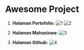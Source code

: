 # Awesome Project

1. **Halaman Portofolio:**
![1](https://github.com/user-attachments/assets/b180294b-9591-46c9-9f2c-3000c8f4330d)
![2](https://github.com/user-attachments/assets/0dfc8718-af57-4bdb-969b-24f350ee0159)

2. **Halaman Mahasiswa:**
![3](https://github.com/user-attachments/assets/98b376fa-ddba-427a-9b21-ce902b178f03)

3. **Halaman Github:**
![4](https://github.com/user-attachments/assets/6781d83e-3a20-4003-a70a-356c141d7410)
